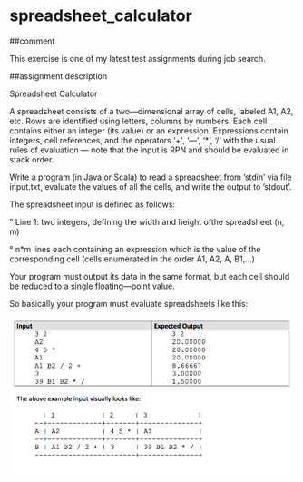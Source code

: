 # spreadsheet_calculator

##comment

This exercise is one of my latest test assignments during job search.

##assignment description

Spreadsheet Calculator

A spreadsheet consists of a two—dimensional array of cells, labeled A1, A2, etc. Rows are identified using letters, columns by numbers. Each cell contains either an integer (its value) or
an expression. Expressions contain integers, cell references, and the operators ‘+', ‘—‘, ‘*‘, ‘/‘ with the usual rules of evaluation — note that the input is RPN and should be evaluated in stack order.

Write a program (in Java or Scala) to read a spreadsheet from ’stdin’ via file input.txt, evaluate the values of all the cells, and write the output to ’stdout’.

The spreadsheet input is defined as follows:

° Line 1: two integers, defining the width and height ofthe spreadsheet (n, m)

° n*m lines each containing an expression which is the value of the corresponding cell
(cells enumerated in the order A1, A2, A<n>, B1,...)

Your program must output its data in the same format, but each cell should be reduced to a
single floating—point value.

So basically your program must evaluate spreadsheets like this:

![Alt text](/data_screenshot.png?raw=true)
